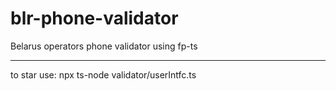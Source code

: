 # blr-phone-validator
Belarus operators phone validator using fp-ts

***
to star use: npx ts-node validator/userIntfc.ts
